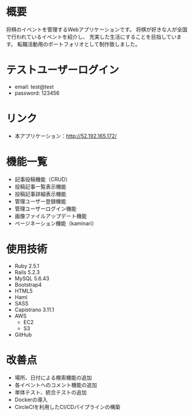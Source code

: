 # 概要
将棋のイベントを管理するWebアプリケーションです。
将棋が好きな人が全国で行われているイベントを紹介し、
充実した生活にすることを目指しています。
転職活動用のポートフォリオとして制作致しました。

# テストユーザーログイン
- email: test@test
- password: 123456

# リンク
- 本アプリケーション：http://52.192.165.172/

# 機能一覧
- 記事投稿機能（CRUD）
- 投稿記事一覧表示機能
- 投稿記事詳細表示機能
- 管理ユーザー登録機能
- 管理ユーザーログイン機能
- 画像ファイルアップデート機能
- ページネーション機能（kaminari）

# 使用技術
- Ruby 2.5.1
- Rails 5.2.3
- MySQL 5.6.43
- Bootstrap4
- HTML5
- Haml
- SASS
- Capistrano 3.11.1
- AWS
  - EC2
  - S3
- GitHub

# 改善点
- 場所、日付による検索機能の追加
- 各イベントへのコメント機能の追加
- 単体テスト、統合テストの追加
- Dockerの導入
- CircleCIを利用したCI/CDパイプラインの構築